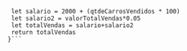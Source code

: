 ```function calculaSalario(qtdeCarrosVendidos, valorTotalVendas) {
 let salario = 2000 + (qtdeCarrosVendidos * 100)
 let salario2 = valorTotalVendas*0.05
 let totalVendas = salario+salario2
 return totalVendas
}```